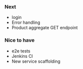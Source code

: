 ### Next
- login
- Error handling
- Product aggregate GET endpoint

### Nice to have
- e2e tests
- Jenkins CI
- New service scaffolding
